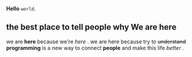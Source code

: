 **Hello** `world`.

## the best place to tell people why We are here
we are **here** because we're *here* .
we are here because try to ~~understand~~ **programming** is a new way to connect **people** and make this life *better* .

